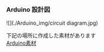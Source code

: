 ### Arduino 設計図


![](./Arduino_img/circuit diagram.jpg)



下記の場所に作成した素材があります<br>
[Arduino素材](./Arduino_img/sozai)
